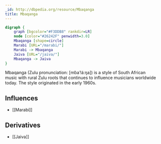 ```yaml
---
_id: http://dbpedia.org/resource/Mbaqanga
title: Mbaqanga
---
```


```dot
digraph {
	graph [bgcolor="#F3DDB8" rankdir=LR]
	node [color="#26242F" penwidth=3.0]
	Mbaqanga [shape=circle]
	Marabi [URL="/marabi/"]
	Marabi -> Mbaqanga
	Jaiva [URL="/jaiva/"]
	Mbaqanga -> Jaiva
}
```

Mbaqanga (Zulu pronunciation: [mɓaˈǃáːŋa]) is a style of South African music with rural Zulu roots that continues to influence musicians worldwide today. The style originated in the early 1960s.

## Influences
- [[Marabi]]

## Derivatives
- [[Jaiva]]
